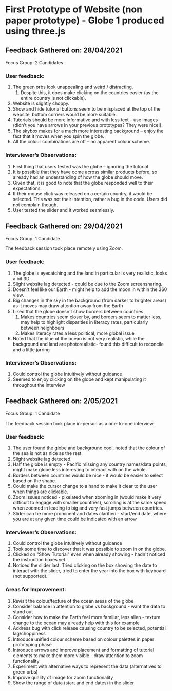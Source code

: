 <h1> First Prototype of Website (non paper prototype) - Globe 1 produced using three.js</h1>

<h2> Feedback Gathered on: 28/04/2021</h2>

Focus Group: 2 Candidates  
 

<h3>User feedback:</h3>

<ol>
  <li>The green orbs look unappealing and weird / distracting. 
      <ol><li>Despite this, it does make clicking on the countries easier (as the entire country is not clickable). </li> </ol>
  </li>

<li>Website is slightly choppy. </li>

<li>Show and hide tutorial buttons seem to be misplaced at the top of the website, bottom corners would be more suitable.  </li>

<li>Tutorials should be more informative and with less text – use images (didn’t you have arrows in your previous prototypes? They were nice!).  </li>

<li>The skybox makes for a much more interesting background – enjoy the fact that it moves when you spin the globe.  </li>

<li>All the colour combinations are off – no apparent colour scheme.</li>
</ol>


<h3>Interviewer’s Observations: </h3>

<ol>
  <li>First thing that users tested was the globe – ignoring the tutorial </li>

<li>It is possible that they have come across similar products before, so already had an understanding of how the globe should move. </li>

<li>Given that, it is good to note that the globe responded well to their expectations.  </li>

<li>If their mouse click was released on a certain country, it would be selected. This was not their intention, rather a bug in the code. Users did not complain though. </li>

<li>User tested the slider and it worked seamlessly.  </li>
</ol>

<h2> Feedback Gathered on: 29/04/2021</h2>

Focus Group: 1 Candidate
 
The feedback session took place remotely using Zoom. 

<h3>User feedback:</h3>

<ol>

<li>The globe is eyecatching and the land in particular is very realistic, looks a bit 3D. </li>

<li>Slight website lag detected - could be due to the Zoom screensharing. </li>

<li>Doesn't feel like our Earth - might help to add the moon in within the 360 view.  </li>

<li>Big changes in the sky in the background (from darker to brighter areas) as it moves may draw attention away from the Earth </li>

<li>Liked that the globe doesn't show borders between countries
  <ol><li>Makes countries seem closer by, and borders seem to matter less, may help to highlight disparities in literacy rates, particularly between neighbours </li> 
    <li>Makes literacy rates a less political, more global issue  </li> </ol>
</li>

<li>Noted that the blue of the ocean is not very realistic, while the background and land are photorealistic- found this difficult to reconcile and a little jarring </li>
</ol>


<h3>Interviewer’s Observations: </h3>

<ol><li>Could control the globe intuitively without guidance</li>
  <li>Seemed to enjoy clicking on the globe and kept manipulating it throughout the interview</li>
  </ol>

  <h2> Feedback Gathered on: 2/05/2021</h2>

Focus Group: 1 Candidate
 
The feedback session took place in-person as a one-to-one interview.

<h3>User feedback:</h3>

<ol>

<li>The user found the globe and background cool, noted that the colour of the sea is not as nice as the rest. </li>

<li>Slight website lag detected. </li>

<li>Half the globe is empty - Pacific missing any country names/data points, might make globe less interesting to interact with on the whole. </li>

<li>Borders between countries would be nice - it would be easier to select based on the shape. </li>

<li>Could make the cursor change to a hand to make it clear to the user when things are clickable. </li>

<li> Zoom issues noticed - pixelated when zooming in (would make it very difficult to engage with smaller countries), scrolling is at the same speed when zoomed in leading to big and very fast jumps between countries.</li>

<li>Slider can be more prominent and dates clarified - start/end date, where you are at any given time could be indicated with an arrow</li>
</ol>


<h3>Interviewer’s Observations: </h3>

<ol><li>Could control the globe intuitively without guidance</li>
  <li>Took some time to discover that it was possible to zoom in on the globe.</li>
  <li>Clicked on "Show Tutorial" even when already showing - hadn't noticed the instruction boxes yet.</li>
  <li>Noticed the slider last. Tried clicking on the box showing the date to interact with the slider, tried to enter the year into the box with keyboard (not supported). </li>
  </ol>

<h3>Areas for Improvement: </h3>

<ol><li>Revisit the colour/texture of the ocean areas of the globe </li>
  <li>Consider balance in attention to globe vs background - want the data to stand out </li>
  <li>Consider how to make the Earth feel more familiar, less alien - texture change to the ocean may already help with this for example </li>
   <li>Address bug with click release causing country to be selected, potential lag/choppiness </li>
  <li>Introduce unified colour scheme based on colour palettes in paper prototyping phase</li>
  <li>Introduce arrows and improve placement and formatting of tutorial elements to make them more visible - draw attention to zoom functionality </li>
  <li>Experiment with alternative ways to represent the data (alternatives to green orbs)</li>
   <li>Improve quality of image for zoom functionality</li>
  <li>Show the range of data (start and end dates) in the slider</li>
  </ol>
